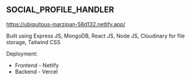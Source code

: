 ## SOCIAL_PROFILE_HANDLER

https://ubiquitous-marzipan-58d132.netlify.app/

Built using Express JS, MongoDB, React JS, Node JS, Cloudinary for file storage, Tailwind CSS

Deployment:
- Frontend - Netlify
- Backend - Vercel